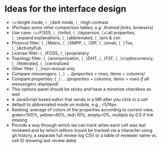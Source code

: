 # Ideas for the interface design

* `(x)`bright mode, `(_)`dark mode, `(_)`high contrast
* <em>(Perhaps some other comparison tables, e.g. Android forks, browsers)</em>
* Use case: `(x)`FOSS, `(_)`tinfoil, `(_)`layperson, `[x]`all properties, `[_]`expand explanations, `[_]`abbreviated, `[_]`pro & con
* Protocol filter: `[_]`Matrix, `[_]`XMPP, `[_]`SIP, `[_]`email, `[_]`Tox, `[_]`ActivityPub
* License filter: `[_]`FOSS, `[_]`proprietary
* Topology filter: `[_]`anonymization, `[_]`DHT, `[_]`F2F, `[_]`cryptocurrency, `[_]`federated, `[_]`centralized
* Other filter: `[_]`non-textual only
* Compare messengers: `[_]` ... <em>(properties = rows, items = columns)</em>
* Compare properties: `[_]` ... <em>(properties = columns, items = rows if all messengers displayed)</em>
* This options panel should be sticky and have a minimize checkbox as well
* A JavaScript based editor that sends in a MR after you click in a cell
* default to abbreviated mode on mobile, e.g., &lt;576px
* Ranking: average of colors of the properties according to current view, green=100%, yellow=60%, red=10%, empty=0%, multiply by 0.5 if link missing
* Provide a way through which we can track when each cell was last reviewed and by which editors (could be tracked via a character using git history, a separate full review log CSV or a table of reviewer name vs. cell ID showing last review date)
